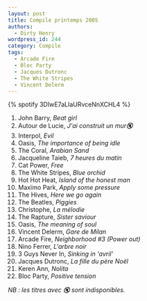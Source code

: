 ```yaml
---
layout: post
title: Compile printemps 2005
authors:
  - Dirty Henry
wordpress_id: 244
category: Compile
tags:
  - Arcade Fire
  - Bloc Party
  - Jacques Dutronc
  - The White Stripes
  - Vincent Delerm
---
```


{% spotify 3DIwE7aLIaURvceNnXCHL4 %}

1. John Barry, _Beat girl_
1. Autour de Lucie, _J'ai construit un mur🔇_
1. Interpol, _Evil_
1. Oasis, _The importance of being idle_
1. The Coral, _Arabian Sand_
1. Jacqueline Taieb, _7 heures du matin_
1. Cat Power, _Free_
1. The White Stripes, _Blue orchid_
1. Hot Hot Heat, _Island of the honest man_
1. Maxïmo Park, _Apply some pressure_
1. The Hives, _Here we go again_
1. The Beatles, _Piggies_
1. Christophe, _La mélodie_
1. The Rapture, _Sister saviour_
1. Oasis, _The meaning of soul_
1. Vincent Delerm, _Gare de Milan_
1. Arcade Fire, _Neighborhood #3 (Power out)_
1. Nino Ferrer, _L'arbre noir_
1. 3 Guys Never In, _Sinking in 'avril'_
1. Jacques Dutronc, _La fille du père Noël_
1. Keren Ann, _Nolita_
1. Bloc Party, _Positive tension_

_NB : les titres avec 🔇 sont indisponibles._

